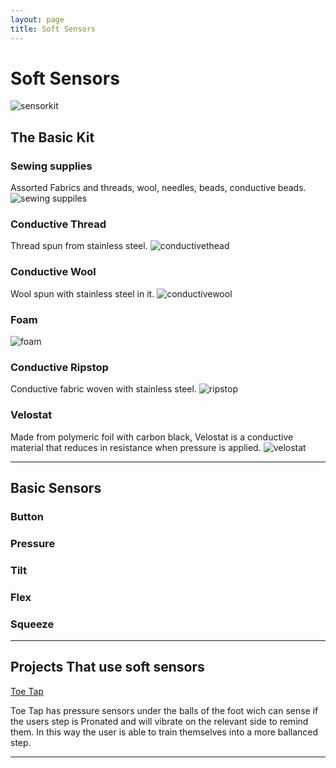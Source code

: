 ```yaml
---
layout: page
title: Soft Sensors
---
```


# Soft Sensors

![sensorkit](img/softsensors/SSabout/sensorkit.jpg)
  
  
## The Basic Kit  
  
  
### Sewing supplies
Assorted Fabrics and threads, wool, needles, beads, conductive beads.
![sewing suppiles](img/softsensors/SSabout/sewingsupplies.jpg)
  
### Conductive Thread  
Thread spun from stainless steel.
![conductivethead](img/softsensors/SSabout/conductivethead.jpg)
  
### Conductive Wool  
Wool spun with stainless steel in it.
![conductivewool](img/softsensors/SSabout/conductivewool.jpg)
  
### Foam
![foam](img/softsensors/SSabout/foam.jpg)
  
### Conductive Ripstop
Conductive fabric woven with stainless steel.
![ripstop](img/softsensors/SSabout/ripstop.jpg)
  
### Velostat
Made from polymeric foil with carbon black, Velostat is a conductive material that reduces in resistance when pressure is applied. 
![velostat](img/softsensors/SSabout/velostat.jpg)
  
***
  
## Basic Sensors 

### Button
  
### Pressure

### Tilt

### Flex

### Squeeze
  
***
  
## Projects That use soft sensors
  
[Toe Tap](https://www.tumblr.com/blog/interaction-and-interface)  

Toe Tap has pressure sensors under the balls of the foot wich can sense if the users step is Pronated and will vibrate on the relevant side to remind them. In this way the user is able to train themselves into a more ballanced step.
  
***
  
